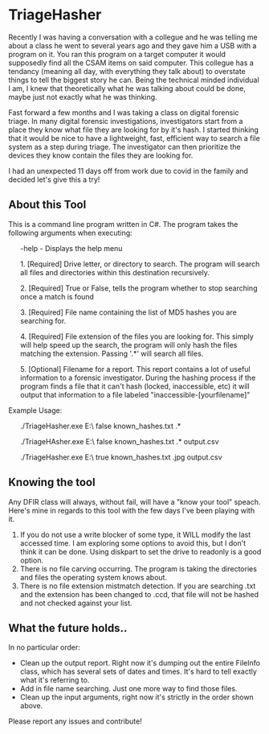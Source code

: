 # TriageHasher

Recently I was having a conversation with a collegue and he was telling me about a class he went to several years ago and they gave him a USB with a program on it.  You ran this program on a target computer it would supposedly find all the CSAM items on said computer.  This collegue has a tendancy (meaning all day, with everything they talk about) to overstate things to tell the biggest story he can.  Being the technical minded individual I am, I knew that theoretically what he was talking about could be done, maybe just not exactly what he was thinking.  

Fast forward a few months and I was taking a class on digital forensic triage.  In many digital forensic investigations, investigators start from a place they know what file they are looking for by it's hash.  I started thinking that it would be nice to have a lightweight, fast, efficient way to search a file system as a step during triage.  The investigator can then prioritize the devices they know contain the files they are looking for. 

I had an unexpected 11 days off from work due to covid in the family and decided let's give this a try!

<H2>About this Tool</H2>

This is a command line program written in C#.  The program takes the following arguments when executing:

<ul>-help - Displays the help menu</ul>
<ul>1. [Required] Drive letter, or directory to search.  The program will search all files and directories within this destination recursively.</ul>
<ul>2. [Required] True or False, tells the program whether to stop searching once a match is found</ul>
<ul>3. [Required] File name containing the list of MD5 hashes you are searching for.</ul>
<ul>4. [Required] File extension of the files you are looking for.  This simply will help speed up the search, the program will only hash the files matching the extension.  Passing '.*' will search all files. </ul>
<ul>5. [Optional] Filename for a report.  This report contains a lot of useful information to a forensic investigator.  During the hashing process if the program finds a file that it can't hash (locked, inaccessible, etc) it will output that information to a file labeled "inaccessible-[yourfilename]"</ul>

Example Usage:
<ul>./TriageHasher.exe E:\ false known_hashes.txt .*</ul>

<ul>./TriageHAsher.exe E:\ false known_hashes.txt .* output.csv</ul>

<ul>./TriageHasher.exe E:\ true known_hashes.txt .jpg output.csv</ul>

<H2>Knowing the tool</H2>

Any DFIR class will always, without fail, will have a "know your tool" speach.  Here's mine in regards to this tool with the few days I've been playing with it.

1. If you do not use a write blocker of some type, it WILL modify the last accessed time.  I am exploring some options to avoid this, but I don't think it can be done.  Using diskpart to set the drive to readonly is a good option.
2. There is no file carving occurring.  The program is taking the directories and files the operating system knows about.
3. There is no file extension mistmatch detection.  If you are searching .txt and the extension has been changed to .ccd, that file will not be hashed and not checked against your list.

<h2>What the future holds..</h2>

In no particular order:

- Clean up the output report.  Right now it's dumping out the entire FileInfo class, which has several sets of dates and times.  It's hard to tell exactly what it's referring to.
- Add in file name searching.  Just one more way to find those files.
- Clean up the input arguments, right now it's strictly in the order shown above.

Please report any issues and contribute! 
